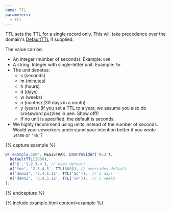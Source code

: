 ```yaml
---
name: TTL
parameters:
  - ttl
---
```


TTL sets the TTL for a single record only. This will take precedence
over the domain's [DefaultTTL](#DefaultTTL) if supplied.

The value can be:

  * An integer (number of seconds). Example: `600`
  * A string: Integer with single-letter unit: Example: `5m`
  * The unit denotes:
    * s (seconds)
    * m (minutes)
    * h (hours)
    * d (days)
    * w (weeks)
    * n (nonths) (30 days in a nonth)
    * y (years) (If you set a TTL to a year, we assume you also do crossword puzzles in pen. Show off!)
    * If no unit is specified, the default is seconds.
  * We highly recommend using units instead of the number of seconds. Would your coworkers understand your intention better if you wrote `14400` or `'4h'`?

{% capture example %}
```js
D('example.com', REGISTRAR, DnsProvider('R53'),
  DefaultTTL(2000),
  A('@','1.2.3.4'), // uses default
  A('foo', '2.3.4.5', TTL(500)), // overrides default
  A('demo1', '3.4.5.11', TTL('5d')),  // 5 days
  A('demo2', '3.4.5.12', TTL('5w')),  // 5 weeks
);
```
{% endcapture %}

{% include example.html content=example %}
